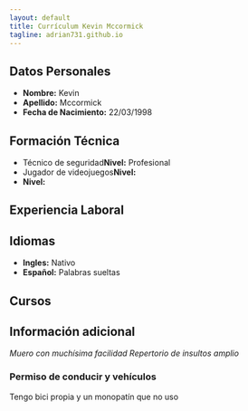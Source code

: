 ```yaml
---
layout: default
title: Currículum Kevin Mccormick 
tagline: adrian731.github.io
---
```

## **Datos Personales**
* **Nombre:** Kevin 
* **Apellido:** Mccormick
* **Fecha de Nacimiento:** 22/03/1998 

## **Formación Técnica**
* Técnico de seguridad**Nivel:** Profesional
* Jugador de videojuegos**Nivel:** 
* **Nivel:** 

## **Experiencia Laboral**


## **Idiomas**
* **Ingles:** Nativo
* **Español:** Palabras sueltas
 

## **Cursos**


## **Información adicional**
*Muero con muchísima facilidad*
*Repertorio de insultos amplio*


### Permiso de conducir y vehículos
Tengo bici propia y un monopatín que no uso

